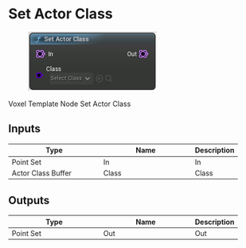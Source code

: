 # Set Actor Class

<div align="left" data-full-width="false">

<figure><img src="Set_Actor_Class.png" alt=""><figcaption></figcaption></figure>

</div>

Voxel Template Node Set Actor Class

## Inputs

<table>
<thead><tr><th width="170">Type</th><th width="170">Name</th><th>Description</th></tr></thead>
<tbody>
<tr><td>Point Set</td><td>In</td><td>In</td></tr>
<tr><td>Actor Class Buffer</td><td>Class</td><td>Class</td></tr>
</tbody>
</table>

## Outputs

<table>
<thead><tr><th width="170">Type</th><th width="170">Name</th><th>Description</th></tr></thead>
<tbody>
<tr><td>Point Set</td><td>Out</td><td>Out</td></tr>
</tbody>
</table>